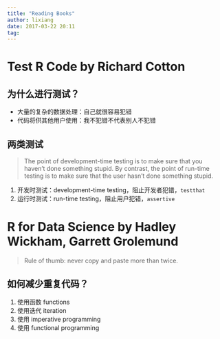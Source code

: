 ```yaml
---
title: "Reading Books"
author: lixiang
date: 2017-03-22 20:11
tag:
---
```


# Test R Code by Richard Cotton

## 为什么进行测试？

- 大量的复杂的数据处理：自己就很容易犯错
- 代码将供其他用户使用：我不犯错不代表别人不犯错

## 两类测试

> The point of development-time testing is to make sure that you haven’t done something stupid. By contrast, the point of run-time testing is to make sure that the user hasn’t done something stupid.

1. 开发时测试：development-time testing，阻止开发者犯错，`testthat`
2. 运行时测试：run-time testing，阻止用户犯错，`assertive`

# R for Data Science by Hadley Wickham, Garrett Grolemund #

> Rule of thumb: never copy and paste more than twice.

## 如何减少重复代码？

1. 使用函数 functions
2. 使用迭代 iteration
3. 使用 imperative programming
4. 使用 functional programming
